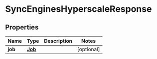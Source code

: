

# SyncEnginesHyperscaleResponse


## Properties

Name | Type | Description | Notes
------------ | ------------- | ------------- | -------------
**job** | [**Job**](Job.md) |  |  [optional]



